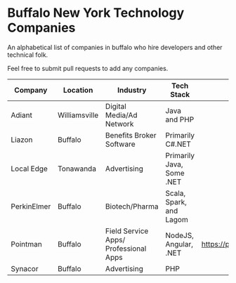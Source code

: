 # Buffalo New York Technology Companies

An alphabetical list of companies in buffalo who hire developers and other technical folk.

Feel free to submit pull requests to add any companies.

| Company | Location | Industry | Tech Stack | Careers |
| ------- | -------- | -------- | ---------- | ------- |
| Adiant | Williamsville | Digital Media/Ad Network | Java and PHP | |
| Liazon | Buffalo | Benefits Broker Software | Primarily C#.NET | | |
| Local Edge | Tonawanda | Advertising | Primarily Java, Some .NET | |
| PerkinElmer | Buffalo | Biotech/Pharma | Scala, Spark, and Lagom | |
| Pointman | Buffalo | Field Service Apps/ Professional Apps | NodeJS, Angular, .NET | https://pointman.bamboohr.com/jobs/ |
| Synacor | Buffalo | Advertising | PHP | |
